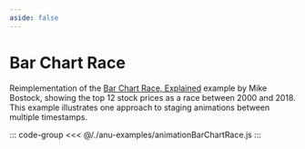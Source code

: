 ```yaml
---
aside: false
---
```

<script setup>
import { animationBarChartRace } from '../anu-examples/animationBarChartRace.js'
</script>

# Bar Chart Race
Reimplementation of the [Bar Chart Race, Explained](https://observablehq.com/@d3/bar-chart-race-explained) example by Mike Bostock, showing the top 12 stock prices as a race between 2000 and 2018. This example illustrates one approach to staging animations between multiple timestamps.

<singleView :scene="animationBarChartRace" />

::: code-group
<<< @/./anu-examples/animationBarChartRace.js 
:::